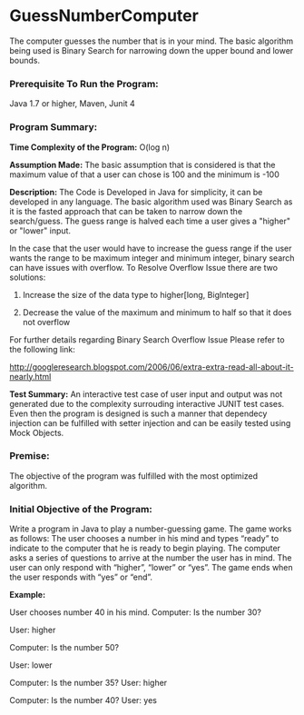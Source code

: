 # GuessNumberComputer
The computer guesses the number that is in your mind. The basic algorithm being used is Binary Search for narrowing down the upper bound and lower bounds. 

<h3>Prerequisite To Run the Program:</h3>
Java 1.7 or higher, Maven, Junit 4

<h3>Program Summary:</h3>
<b>Time Complexity of the Program:</b> O(log n)

<b>Assumption Made:</b>
The basic assumption that is considered is that the maximum value of that a user can chose is 100 and the minimum is -100

<b>Description:</b>
The Code is Developed in Java for simplicity, it can be developed in any language.
The basic algorithm used was Binary Search as it is the fasted approach that can be taken to narrow down the search/guess. The
guess range is halved each time a user gives a "higher" or "lower" input.

In the case that the user would have to increase the guess range
if the user wants the range to be maximum integer and minimum integer, binary search can have issues with overflow.
To Resolve Overflow Issue there are two solutions:

1) Increase the size of the data type to higher[long, BigInteger]

2) Decrease the value of the maximum and minimum to half so that it does not overflow

For further details regarding Binary Search Overflow Issue Please refer to the following link:

http://googleresearch.blogspot.com/2006/06/extra-extra-read-all-about-it-nearly.html

<b>Test Summary:</b>
An interactive test case of user input and output was not generated due to the complexity surrouding interactive 
JUNIT test cases. Even then the program is designed is such a manner that dependecy injection can be fulfilled with setter injection
and can be easily tested using Mock Objects.

<h3>Premise:</h3>
The objective of the program was fulfilled with the most optimized algorithm.

<h3>Initial Objective of the Program:</h3>

Write a program in Java to play a number-guessing game. The game works as follows:
The user chooses a number in his mind and types “ready” to indicate to the computer that he is ready to begin playing.
The computer asks a series of questions to arrive at the number the user has in mind. The user can only respond with “higher”, “lower” or “yes”.
The game ends when the user responds with “yes” or “end”.

<b>Example:</b>

User chooses number 40 in his mind. Computer: Is the number 30?

User: higher

Computer: Is the number 50?

User: lower

Computer: Is the number 35? User: higher

Computer: Is the number 40? User: yes
